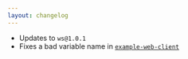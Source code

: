 ```yaml
---
layout: changelog
---
```

  * Updates to `ws@1.0.1`
  * Fixes a bad variable name in [`example-web-client`](/examples/example-web-client.js)